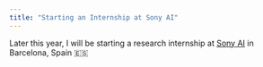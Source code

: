 ```yaml
---
title: "Starting an Internship at Sony AI"
---
```


Later this year, I will be starting a research internship at <a href="https://www.ai.sony/">Sony AI</a> in Barcelona, Spain 🇪🇸
